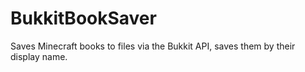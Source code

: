 # BukkitBookSaver
Saves Minecraft books to files via the Bukkit API, saves them by their display name.
